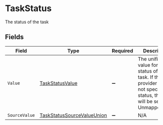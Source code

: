 # TaskStatus

The status of the task


## Fields

| Field                                                                                                                              | Type                                                                                                                               | Required                                                                                                                           | Description                                                                                                                        | Example                                                                                                                            |
| ---------------------------------------------------------------------------------------------------------------------------------- | ---------------------------------------------------------------------------------------------------------------------------------- | ---------------------------------------------------------------------------------------------------------------------------------- | ---------------------------------------------------------------------------------------------------------------------------------- | ---------------------------------------------------------------------------------------------------------------------------------- |
| `Value`                                                                                                                            | [TaskStatusValue](../../Models/Components/TaskStatusValue.md)                                                                      | :heavy_minus_sign:                                                                                                                 | The unified value for the status of the task. If the provider does not specify this status, the value will be set to UnmappedValue | open                                                                                                                               |
| `SourceValue`                                                                                                                      | [TaskStatusSourceValueUnion](../../Models/Components/TaskStatusSourceValueUnion.md)                                                | :heavy_minus_sign:                                                                                                                 | N/A                                                                                                                                |                                                                                                                                    |